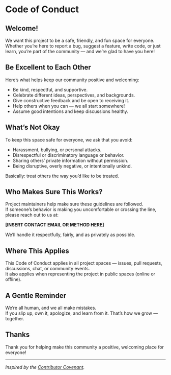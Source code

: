 # Code of Conduct

## Welcome!

We want this project to be a safe, friendly, and fun space for everyone.  
Whether you’re here to report a bug, suggest a feature, write code, or just learn, you’re part of the community — and we’re glad to have you here!

## Be Excellent to Each Other

Here’s what helps keep our community positive and welcoming:

- Be kind, respectful, and supportive.  
- Celebrate different ideas, perspectives, and backgrounds.  
- Give constructive feedback and be open to receiving it.  
- Help others when you can — we all start somewhere!  
- Assume good intentions and keep discussions healthy.  

## What’s Not Okay

To keep this space safe for everyone, we ask that you avoid:

- Harassment, bullying, or personal attacks.  
- Disrespectful or discriminatory language or behavior.  
- Sharing others’ private information without permission.  
- Being disruptive, overly negative, or intentionally unkind.  

Basically: treat others the way you’d like to be treated.

## Who Makes Sure This Works?

Project maintainers help make sure these guidelines are followed.  
If someone’s behavior is making you uncomfortable or crossing the line, please reach out to us at:

**[INSERT CONTACT EMAIL OR METHOD HERE]**

We’ll handle it respectfully, fairly, and as privately as possible.

## Where This Applies

This Code of Conduct applies in all project spaces — issues, pull requests, discussions, chat, or community events.  
It also applies when representing the project in public spaces (online or offline).

## A Gentle Reminder

We’re all human, and we all make mistakes.  
If you slip up, own it, apologize, and learn from it. That’s how we grow — together.

## Thanks  

Thank you for helping make this community a positive, welcoming place for everyone!

---

*Inspired by the [Contributor Covenant](https://www.contributor-covenant.org).*
